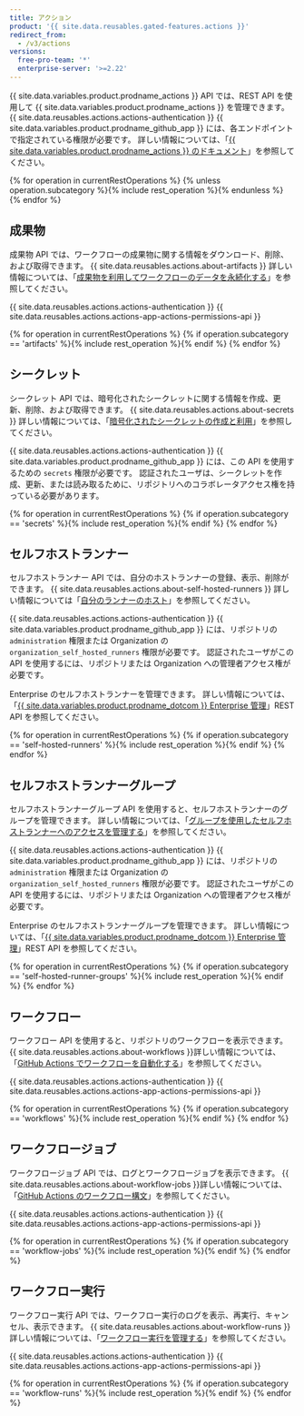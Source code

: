 ```yaml
---
title: アクション
product: '{{ site.data.reusables.gated-features.actions }}'
redirect_from:
  - /v3/actions
versions:
  free-pro-team: '*'
  enterprise-server: '>=2.22'
---
```


{{ site.data.variables.product.prodname_actions }} API では、REST API を使用して {{ site.data.variables.product.prodname_actions }} を管理できます。 {{ site.data.reusables.actions.actions-authentication }} {{ site.data.variables.product.prodname_github_app }} には、各エンドポイントで指定されている権限が必要です。 詳しい情報については、「[{{ site.data.variables.product.prodname_actions }} のドキュメント](/actions)」を参照してください。

{% for operation in currentRestOperations %}
  {% unless operation.subcategory %}{% include rest_operation %}{% endunless %}
{% endfor %}

## 成果物

成果物 API では、ワークフローの成果物に関する情報をダウンロード、削除、および取得できます。 {{ site.data.reusables.actions.about-artifacts }} 詳しい情報については、「[成果物を利用してワークフローのデータを永続化する](/actions/automating-your-workflow-with-github-actions/persisting-workflow-data-using-artifacts)」を参照してください。

{{ site.data.reusables.actions.actions-authentication }} {{ site.data.reusables.actions.actions-app-actions-permissions-api }}

{% for operation in currentRestOperations %}
  {% if operation.subcategory == 'artifacts' %}{% include rest_operation %}{% endif %}
{% endfor %}

## シークレット

シークレット API では、暗号化されたシークレットに関する情報を作成、更新、削除、および取得できます。 {{ site.data.reusables.actions.about-secrets }} 詳しい情報については、「[暗号化されたシークレットの作成と利用](/actions/automating-your-workflow-with-github-actions/creating-and-using-encrypted-secrets)」を参照してください。

{{ site.data.reusables.actions.actions-authentication }} {{ site.data.variables.product.prodname_github_app }} には、この API を使用するための `secrets` 権限が必要です。 認証されたユーザは、シークレットを作成、更新、または読み取るために、リポジトリへのコラボレータアクセス権を持っている必要があります。

{% for operation in currentRestOperations %}
  {% if operation.subcategory == 'secrets' %}{% include rest_operation %}{% endif %}
{% endfor %}

## セルフホストランナー

セルフホストランナー API では、自分のホストランナーの登録、表示、削除ができます。 {{ site.data.reusables.actions.about-self-hosted-runners }} 詳しい情報については「[自分のランナーのホスト](/actions/hosting-your-own-runners)」を参照してください。

{{ site.data.reusables.actions.actions-authentication }} {{ site.data.variables.product.prodname_github_app }} には、リポジトリの `administration` 権限または Organization の `organization_self_hosted_runners` 権限が必要です。 認証されたユーザがこの API を使用するには、リポジトリまたは Organization への管理者アクセス権が必要です。

Enterprise のセルフホストランナーを管理できます。 詳しい情報については、「[{{ site.data.variables.product.prodname_dotcom }} Enterprise 管理](/rest/reference/enterprise-admin#actions)」REST API を参照してください。

{% for operation in currentRestOperations %}
  {% if operation.subcategory == 'self-hosted-runners' %}{% include rest_operation %}{% endif %}
{% endfor %}

## セルフホストランナーグループ

セルフホストランナーグループ API を使用すると、セルフホストランナーのグループを管理できます。 詳しい情報については、「[グループを使用したセルフホストランナーへのアクセスを管理する](/actions/hosting-your-own-runners/managing-access-to-self-hosted-runners-using-groups)」を参照してください。

{{ site.data.reusables.actions.actions-authentication }} {{ site.data.variables.product.prodname_github_app }} には、リポジトリの `administration` 権限または Organization の `organization_self_hosted_runners` 権限が必要です。 認証されたユーザがこの API を使用するには、リポジトリまたは Organization への管理者アクセス権が必要です。

Enterprise のセルフホストランナーグループを管理できます。 詳しい情報については、「[{{ site.data.variables.product.prodname_dotcom }} Enterprise 管理](/rest/reference/enterprise-admin#actions)」REST API を参照してください。

{% for operation in currentRestOperations %}
  {% if operation.subcategory == 'self-hosted-runner-groups' %}{% include rest_operation %}{% endif %}
{% endfor %}

## ワークフロー

ワークフロー API を使用すると、リポジトリのワークフローを表示できます。 {{ site.data.reusables.actions.about-workflows }}詳しい情報については、「[GitHub Actions でワークフローを自動化する](/actions/automating-your-workflow-with-github-actions)」を参照してください。

{{ site.data.reusables.actions.actions-authentication }} {{ site.data.reusables.actions.actions-app-actions-permissions-api }}

{% for operation in currentRestOperations %}
  {% if operation.subcategory == 'workflows' %}{% include rest_operation %}{% endif %}
{% endfor %}

## ワークフロージョブ

ワークフロージョブ API では、ログとワークフロージョブを表示できます。 {{ site.data.reusables.actions.about-workflow-jobs }}詳しい情報については、「[GitHub Actions のワークフロー構文](/actions/automating-your-workflow-with-github-actions/workflow-syntax-for-github-actions)」を参照してください。

{{ site.data.reusables.actions.actions-authentication }} {{ site.data.reusables.actions.actions-app-actions-permissions-api }}

{% for operation in currentRestOperations %}
  {% if operation.subcategory == 'workflow-jobs' %}{% include rest_operation %}{% endif %}
{% endfor %}

## ワークフロー実行

ワークフロー実行 API では、ワークフロー実行のログを表示、再実行、キャンセル、表示できます。 {{ site.data.reusables.actions.about-workflow-runs }}詳しい情報については、「[ワークフロー実行を管理する](/actions/automating-your-workflow-with-github-actions/managing-a-workflow-run)」を参照してください。

{{ site.data.reusables.actions.actions-authentication }} {{ site.data.reusables.actions.actions-app-actions-permissions-api }}

{% for operation in currentRestOperations %}
  {% if operation.subcategory == 'workflow-runs' %}{% include rest_operation %}{% endif %}
{% endfor %}
